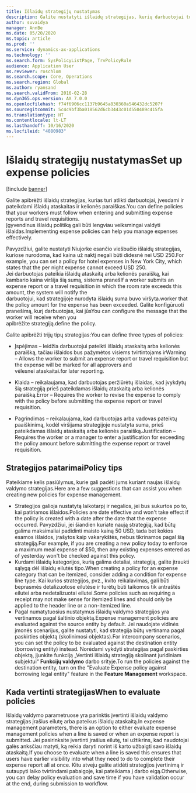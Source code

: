 ```yaml
---
title: Išlaidų strategijų nustatymas
description: Galite nustatyti išlaidų strategijas, kurių darbuotojai turi laikytis įvesdami ir pateikdami išlaidų ataskaitas bei kelionių paraiškas „Microsoft Dynamics 365 Finance“.
author: suvaidya
manager: AnnBe
ms.date: 05/20/2020
ms.topic: article
ms.prod: ''
ms.service: dynamics-ax-applications
ms.technology: ''
ms.search.form: SysPolicyListPage, TrvPolicyRule
audience: Application User
ms.reviewer: roschlom
ms.search.scope: Core, Operations
ms.search.region: Global
ms.author: ryansand
ms.search.validFrom: 2016-02-28
ms.dyn365.ops.version: AX 7.0.0
ms.openlocfilehash: f74f6906cc1137b9645a830360a546432dc5207f
ms.sourcegitcommit: 5c4c9bf3ba018562d6cb3443c01d550489c415fa
ms.translationtype: HT
ms.contentlocale: lt-LT
ms.lasthandoff: 10/16/2020
ms.locfileid: "4080983"
---
```

# <a name="set-up-expense-policies"></a><span data-ttu-id="1a15e-103">Išlaidų strategijų nustatymas</span><span class="sxs-lookup"><span data-stu-id="1a15e-103">Set up expense policies</span></span>

[!include [banner](../includes/banner.md)]

<span data-ttu-id="1a15e-104">Galite apibrėžti išlaidų strategijas, kurias turi atlikti darbuotojai, įvesdami ir pateikdami išlaidų ataskaitas ir kelionės paraiškas.</span><span class="sxs-lookup"><span data-stu-id="1a15e-104">You can define policies that your workers must follow when entering and submitting expense reports and travel requisitions.</span></span>         
<span data-ttu-id="1a15e-105">Įgyvendinus išlaidų politiką gali būti lengviau veiksmingai valdyti išlaidas.</span><span class="sxs-lookup"><span data-stu-id="1a15e-105">Implementing expense policies can help you manage expenses effectively.</span></span>         

<span data-ttu-id="1a15e-106">Pavyzdžiui, galite nustatyti Niujorke esančio viešbučio išlaidų strategijas, kuriose nurodoma, kad kaina už naktį negali būti didesnė nei USD 250.</span><span class="sxs-lookup"><span data-stu-id="1a15e-106">For example, you can set a policy for hotel expenses in New York City, which states that the per night expense cannot exceed USD 250.</span></span>       
<span data-ttu-id="1a15e-107">Jei darbuotojas pateikia išlaidų ataskaitą arba kelionės paraišką, kai kambario kaina viršija šią sumą, sistema praneš</span><span class="sxs-lookup"><span data-stu-id="1a15e-107">If a worker submits an expense report or a travel requisition in which the room rate exceeds this amount, the system will notify the</span></span>        
<span data-ttu-id="1a15e-108">darbuotojui, kad strategijoje nurodyta išlaidų suma buvo viršyta.</span><span class="sxs-lookup"><span data-stu-id="1a15e-108">worker that the policy amount for the expense has been exceeded.</span></span> <span data-ttu-id="1a15e-109">Galite konfigūruoti pranešimą, kurį darbuotojas, kai jūs</span><span class="sxs-lookup"><span data-stu-id="1a15e-109">You can configure the message that the worker will receive when you</span></span>        
<span data-ttu-id="1a15e-110">apibrėžite strategiją.</span><span class="sxs-lookup"><span data-stu-id="1a15e-110">define the policy.</span></span>      
        
<span data-ttu-id="1a15e-111">Galite apibrėžti trijų tipų strategijas:</span><span class="sxs-lookup"><span data-stu-id="1a15e-111">You can define three types of policies:</span></span>         
        
- <span data-ttu-id="1a15e-112">Įspėjimas – leidžia darbuotojui pateikti išlaidų ataskaitą arba kelionės paraišką, tačiau išlaidos bus pažymėtos visiems tvirtintojams ir</span><span class="sxs-lookup"><span data-stu-id="1a15e-112">Warning – Allows the worker to submit an expense report or travel requisition but the expense will be marked for all approvers and</span></span>        
  <span data-ttu-id="1a15e-113">vėlesnei ataskaitai.</span><span class="sxs-lookup"><span data-stu-id="1a15e-113">for later reporting.</span></span>        

- <span data-ttu-id="1a15e-114">Klaida – reikalaujama, kad darbuotojas peržiūrėtų išlaidas, kad įvykdytų šią strategiją prieš pateikdamas išlaidų ataskaitą arba kelionės paraišką.</span><span class="sxs-lookup"><span data-stu-id="1a15e-114">Error – Requires the worker to revise the expense to comply with the policy before submitting the expense report or travel requisition.</span></span>       
 
 - <span data-ttu-id="1a15e-115">Pagrindimas – reikalaujama, kad darbuotojas arba vadovas pateiktų paaiškinimą, kodėl viršijama strategijoje nustatyta suma, prieš pateikdamas išlaidų ataskaitą arba kelionės paraišką.</span><span class="sxs-lookup"><span data-stu-id="1a15e-115">Justification – Requires the worker or a manager to enter a justification for exceeding the policy amount before submitting the expense report or travel requisition.</span></span>        

## <a name="policy-tips"></a><span data-ttu-id="1a15e-116">Strategijos patarimai</span><span class="sxs-lookup"><span data-stu-id="1a15e-116">Policy tips</span></span>
<span data-ttu-id="1a15e-117">Pateikiame kelis pasiūlymus, kurie gali padėti jums kuriant naujas išlaidų valdymo strategijas.</span><span class="sxs-lookup"><span data-stu-id="1a15e-117">Here are a few suggestions that can assist you when creating new policies for expense management.</span></span> 
* <span data-ttu-id="1a15e-118">Strategijos galioja nustatytą laikotarpį ir negalios, jei bus sukurtos po to, kai patiriamos išlaidos.</span><span class="sxs-lookup"><span data-stu-id="1a15e-118">Policies are date effective and won't take effect if the policy is created with a date after the date that the expense occurred.</span></span> <span data-ttu-id="1a15e-119">Pavyzdžiui, jei šiandien kuriate naują strategiją, kad būtų galima maksimaliai padidinti maisto kainą 50 USD, tada bet kokios esamos išlaidos, įrašytos kaip vakarykštės, nebus tikrinamos pagal šią strategiją.</span><span class="sxs-lookup"><span data-stu-id="1a15e-119">For example, if you are creating a new policy today to enforce a maximum meal expense of $50, then any existing expenses entered as of yesterday won't be checked against this policy.</span></span>
* <span data-ttu-id="1a15e-120">Kurdami išlaidų kategorijos, kurią galima detaliai, strategiją, galite įtraukti sąlygą dėl išlaidų eilutės tipo.</span><span class="sxs-lookup"><span data-stu-id="1a15e-120">When creating a policy for an expense category that can be itemized, consider adding a condition for expense line type.</span></span> <span data-ttu-id="1a15e-121">Kai kurios strategijos, pvz., kvito reikalavimas, gali būti beprasmės detalizuotose eilutėse ir turėtų būti taikomos tik antraštės eilutei arba nedetalizuotai eilutei.</span><span class="sxs-lookup"><span data-stu-id="1a15e-121">Some policies such as requiring a receipt may not make sense for itemized lines and should only be applied to the header line or a non-itemized line.</span></span> 
* <span data-ttu-id="1a15e-122">Pagal numatytuosius nustatymus išlaidų valdymo strategijos yra vertinamos pagal šaltinio objektą.</span><span class="sxs-lookup"><span data-stu-id="1a15e-122">Expense management policies are evaluated against the source entity by default.</span></span> <span data-ttu-id="1a15e-123">Jei naudojate vidinės įmonės scenarijus, galite nustatyti, kad strategija būtų vertinama pagal paskirties objektą (skolinimosi objektas).</span><span class="sxs-lookup"><span data-stu-id="1a15e-123">For intercompany scenarios, you can set the policy to be evaluated against the destination entity (borrowing entity) instead.</span></span> <span data-ttu-id="1a15e-124">Norėdami vykdyti strategijas pagal paskirties objektą, įjunkite funkciją „Vertinti išlaidų strategiją skolinant juridiniam subjektui“ **Funkcijų valdymo** darbo srityje.</span><span class="sxs-lookup"><span data-stu-id="1a15e-124">To run the policies against the destination entity, turn on the "Evaluate Expense policy against borrowing legal entity" feature in the **Feature Management** workspace.</span></span>

## <a name="when-to-evaluate-policies"></a><span data-ttu-id="1a15e-125">Kada vertinti strategijas</span><span class="sxs-lookup"><span data-stu-id="1a15e-125">When to evaluate policies</span></span>

<span data-ttu-id="1a15e-126">Išlaidų valdymo parametruose yra parinktis įvertinti išlaidų valdymo strategijas įrašius eilutę arba pateikus išlaidų ataskaitą.</span><span class="sxs-lookup"><span data-stu-id="1a15e-126">In expense management parameters, there is an option to either evaluate expense management policies when a line is saved or when an expense report is submitted.</span></span> <span data-ttu-id="1a15e-127">Jei pasirinksite įvertinti įrašius eilutę, tai užtikrins, kad naudotojai galės anksčiau matyti, ką reikia daryti norint iš karto užbaigti savo išlaidų ataskaitą.</span><span class="sxs-lookup"><span data-stu-id="1a15e-127">If you choose to evaluate when a line is saved this ensures that users have earlier visibility into what they need to do to complete their expense report all at once.</span></span> <span data-ttu-id="1a15e-128">Kitu atveju galite atidėti strategijos įvertinimą ir sutaupyti laiko tvirtindami pabaigoje, kai pateikiama į darbo eigą.</span><span class="sxs-lookup"><span data-stu-id="1a15e-128">Otherwise, you can delay policy evaluation and save time if you have validation occur at the end, during submission to workflow.</span></span>
